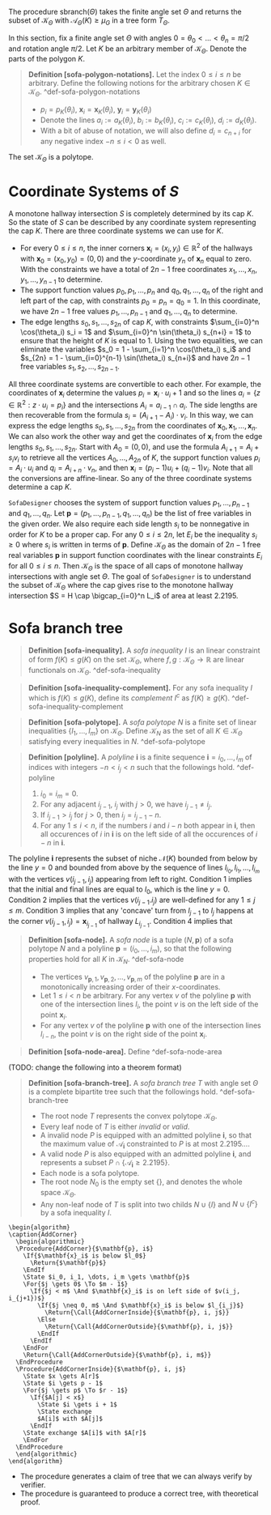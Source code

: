 The procedure $\mathsf{sbranch}(\Theta)$ takes the finite angle set $\Theta$ and returns the subset of $\mathcal{K}_\Theta$ with $\mathcal{A}_\Theta (K) \geq \mu_G$ in a tree form $T_\Theta$.

In this section, fix a finite angle set $\Theta$ with angles $0 = \theta_0 < \dots < \theta_n = \pi/2$ and rotation angle $\pi/2$. Let $K$ be an arbitrary member of $\mathcal{K}_\Theta$. Denote the parts of the polygon $K$.

> __Definition [sofa-polygon-notations].__ Let the index $0 \leq i \leq n$ be arbitrary. Define the following notions for the arbitrary chosen $K \in \mathcal{K}_\Theta$. ^def-sofa-polygon-notations
> 
> - $p_i = p_K(\theta_i)$, $\mathbf{x}_i = \mathbf{x}_K(\theta_i)$, $\mathbf{y}_i = \mathbf{y}_K(\theta_i)$
> - Denote the lines $a_i := a_K(\theta_i)$, $b_i := b_K(\theta_i)$, $c_i := c_K(\theta_i)$, $d_i := d_K(\theta_i)$.
> - With a bit of abuse of notation, we will also define $d_i = c_{n + i}$ for any negative index $-n \leq i < 0$ as well.

The set $\mathcal{K}_\Theta$ is a polytope.

# Coordinate Systems of $S$

A monotone hallway intersection $S$ is completely determined by its cap $K$. So the state of $S$ can be described by any coordinate system representing the cap $K$. There are three coordinate systems we can use for $K$.

- For every $0 \leq i \leq n$, the inner corners $\mathbf{x}_i = (x_i, y_i) \in \mathbb{R}^2$ of the hallways with $\mathbf{x}_0 = (x_0, y_0) = (0, 0)$ and the $y$-coordinate $y_n$ of $\mathbf{x}_n$ equal to zero. With the constraints we have a total of $2n-1$ free coordinates $x_1, \dots, x_n, y_1, \dots, y_{n-1}$ to determine.
- The support function values $p_0, p_1, \dots, p_n$ and $q_0, q_1, \dots, q_n$ of the right and left part of the cap, with constraints $p_0 = p_n = q_0 = 1$. In this coordinate, we have $2n-1$ free values $p_1, \dots, p_{n-1}$ and $q_1, \dots, q_{n}$ to determine.
- The edge lengths $s_0, s_1, \dots, s_{2n}$ of cap $K$, with constraints $\sum_{i=0}^n \cos(\theta_i) s_i = 1$ and $\sum_{i=0}^n \sin(\theta_i) s_{n+i} = 1$ to ensure that the height of $K$ is equal to 1. Using the two equalities, we can eliminate the variables $s_0 = 1 - \sum_{i=1}^n \cos(\theta_i) s_i$ and $s_{2n} = 1 - \sum_{i=0}^{n-1} \sin(\theta_i) s_{n+i}$ and have $2n-1$ free variables $s_1, s_2, \dots, s_{2n-1}$.

All three coordinate systems are convertible to each other. For example, the coordinates of $\mathbf{x}_i$ determine the values $p_i = \mathbf{x}_i \cdot u_i + 1$ and so the lines $a_i = \left\{ z \in \mathbb{R}^2 : z \cdot u_i = p_i \right\}$ and the intersections $A_i = a_{i-1} \cap a_{i}$. The side lengths are then recoverable from the formula $s_i = (A_{i+1} - A_i) \cdot v_i$. In this way, we can express the edge lengths $s_0, s_1, \dots, s_{2n}$ from the coordinates of $\mathbf{x}_0, \mathbf{x}_1, \dots, \mathbf{x}_n$. We can also work the other way and get the coordinates of $\mathbf{x}_i$ from the edge lengths $s_0, s_1, \dots, s_{2n}$. Start with $A_0 = (0, 0)$, and use the formula $A_{i+1} = A_i + s_i v_i$ to retrieve all the vertices $A_0, \dots, A_{2n}$ of $K$, the support function values $p_i = A_i \cdot u_i$ and $q_i = A_{i + n} \cdot v_n$, and then $\mathbf{x}_i = (p_i - 1) u_i + (q_i - 1) v_i$. Note that all the conversions are affine-linear. So any of the three coordinate systems determine a cap $K$. 

`SofaDesigner` chooses the system of support function values $p_1, \dots, p_{n-1}$ and $q_1, \dots, q_{n}$. Let $\mathbf{p} = (p_1, \dots, p_{n-1}, q_1, \dots, q_n)$ be the list of free variables in the given order. We also require each side length $s_i$ to be nonnegative in order for $K$ to be a proper cap. For any $0 \leq i \leq 2n$, let $E_i$ be the inequality $s_i \geq 0$ where $s_i$ is written in terms of $\mathbf{p}$. Define $\mathcal{K}_\Theta$ as the domain of $2n-1$ free real variables $\mathbf{p}$ in support function coordinates with the linear constraints $E_i$ for all $0 \leq i \leq n$. Then $\mathcal{K}_\Theta$ is the space of all caps of monotone hallway intersections with angle set $\Theta$. The goal of `SofaDesigner` is to understand the subset of $\mathcal{K}_\Theta$ where the cap gives rise to the monotone hallway intersection $S = H \cap \bigcap_{i=0}^n L_i$ of area at least $2.2195$.

# Sofa branch tree

> __Definition [sofa-inequality].__ A _sofa inequality_ $I$ is an linear constraint of form $f(K) \leq g(K)$ on the set $\mathcal{K}_\Theta$, where $f, g : \mathcal{K}_\Theta \to \mathbb{R}$ are linear functionals on $\mathcal{K}_\Theta$.
> ^def-sofa-inequality

> __Definition [sofa-inequality-complement].__ For any sofa inequality $I$ which is $f(K) \leq g(K)$, define its _complement_ $I^c$ as $f(K) \geq g(K)$.
> ^def-sofa-inequality-complement

> __Definition [sofa-polytope].__ A _sofa polytope_ $N$ is a finite set of linear inequalities $\left\{ I_1, \dots, I_m \right\}$ on $\mathcal{K}_\Theta$. Define $\mathcal{K}_N$ as the set of all $K \in \mathcal{K}_\Theta$ satisfying every inequalities in $N$.
> ^def-sofa-polytope

> __Definition [polyline].__ A _polyline_ $\mathbf{i}$ is a finite sequence $\mathbf{i} = i_0, \dots, i_m$ of indices with integers $-n < i_j < n$ such that the followings hold. ^def-polyline
> 
> 1. $i_0 = i_m = 0$.
> 2. For any adjacent $i_{j - 1}$, $i_{j}$ with $j > 0$, we have $i_{j - 1} \neq i_j$.
> 3. If $i_{j - 1} > i_{j}$ for $j > 0$, then  $i_j = i_{j-1} - n$.
> 4. For any $1 \leq i < n$, if the numbers $i$ and $i - n$ both appear in $\mathbf{i}$, then all occurences of $i$ in $\mathbf{i}$ is on the left side of all the occurences of $i - n$ in $\mathbf{i}$.

The polyline $\mathbf{i}$ represents the subset of niche $\mathcal{N}(K)$ bounded from below by the line $y=0$ and bounded from above by the sequence of lines $l_{i_0}, l_{i_1}, \dots, l_{i_m}$ with the vertices $v(i_{j - 1}, i_{j})$ appearing from left to right. Condition 1 implies that the initial and final lines are equal to $l_0$, which is the line $y=0$. Condition 2 implies that the vertices $v(i_{j-1}. i_j)$ are well-defined for any $1 \leq j \leq m$. Condition 3 implies that any 'concave' turn from $l_{j - 1}$ to $l_j$ happens at the corner $v(i_{j-1}, i_j) = \mathbf{x}_{i_{j-1}}$ of hallway $L_{i_{j-1}}$. Condition 4 implies that

> __Definition [sofa-node].__ A _sofa node_ is a tuple $(N, \mathbf{p})$ of a sofa polytope $N$ and a polyline $\mathbf{p} = (i_0, \dots, i_m)$, so that the following properties hold for all $K$ in $\mathcal{K}_N$.
> ^def-sofa-node
> 
> - The vertices $v_{\mathbf{p}, 1}, v_{\mathbf{p}, 2}, \dots, v_{\mathbf{p}, m}$ of the polyline $\mathbf{p}$ are in a monotonically increasing order of their $x$-coordinates.
> - Let $1 \leq i < n$ be arbitrary. For any vertex $v$ of the polyline $\mathbf{p}$ with one of the intersection lines $l_i$, the point $v$ is on the left side of the point $\mathbf{x}_i$.
> - For any vertex $v$ of the polyline $\mathbf{p}$ with one of the intersection lines $l_{i - n}$, the point $v$ is on the right side of the point $\mathbf{x}_i$.

> __Definition [sofa-node-area].__ Define 
> ^def-sofa-node-area

(TODO: change the following into a theorem format)

> __Definition [sofa-branch-tree].__ A _sofa branch tree_ $T$ with angle set $\Theta$ is a complete bipartite tree such that the followings hold. ^def-sofa-branch-tree
> 
> - The root node $T$ represents the convex polytope $\mathcal{K}_\Theta$.
> - Every leaf node of $T$ is either _invalid_ or _valid_.
> - A invalid node $P$ is equipped with an admitted polyline $\mathbf{i}$, so that the maximum value of $\mathcal{A}_\mathbf{i}$ constrainted to $P$ is at most $2.2195\dots$.
> - A valid node $P$ is also equipped with an admitted polyline $\mathbf{i}$, and represents a subset $P \cap \left\{ \mathcal{A}_{\mathbf{i}} \geq 2.2195 \right\}$.
> - Each node is a sofa polytope. 
> - The root node $N_0$ is the empty set $\left\{  \right\}$, and denotes the whole space $\mathcal{K}_\Theta$.
> - Any non-leaf node of $T$ is split into two childs $N \cup \left\{ I \right\}$ and $N \cup \left\{ I^c \right\}$ by a sofa inequality $I$.



```pseudo
\begin{algorithm}
\caption{AddCorner}
  \begin{algorithmic}
  \Procedure{AddCorner}{$\mathbf{p}, i$}
	\If{$\mathbf{x}_i$ is below $l_0$}
	  \Return{$\mathbf{p}$}
	\EndIf 
	\State $i_0, i_1, \dots, i_m \gets \mathbf{p}$
	\For{$j \gets 0$ \To $m - 1$}
	  \If{$j < m$ \And $\mathbf{x}_i$ is on left side of $v(i_j, i_{j+1})$}
	    \If{$j \neq 0, m$ \And $\mathbf{x}_i$ is below $l_{i_j}$}
	      \Return{\Call{AddCornerInside}{$\mathbf{p}, i, j$}}
	    \Else
	      \Return{\Call{AddCornerOutside}{$\mathbf{p}, i, j$}}
	    \EndIf
	  \EndIf
	\EndFor
	\Return{\Call{AddCornerOutside}{$\mathbf{p}, i, m$}}
  \EndProcedure
  \Procedure{AddCornerInside}{$\mathbf{p}, i, j$}
	\State $x \gets A[r]$
	\State $i \gets p - 1$
	\For{$j \gets p$ \To $r - 1$}
	  \If{$A[j] < x$}
		\State $i \gets i + 1$
		\State exchange
		$A[i]$ with $A[j]$
	  \EndIf
	\State exchange $A[i]$ with $A[r]$
	\EndFor
  \EndProcedure
  \end{algorithmic}
\end{algorithm}
```


- The procedure generates a claim of tree that we can always verify by verifier.
- The procedure is guaranteed to produce a correct tree, with theoretical proof.